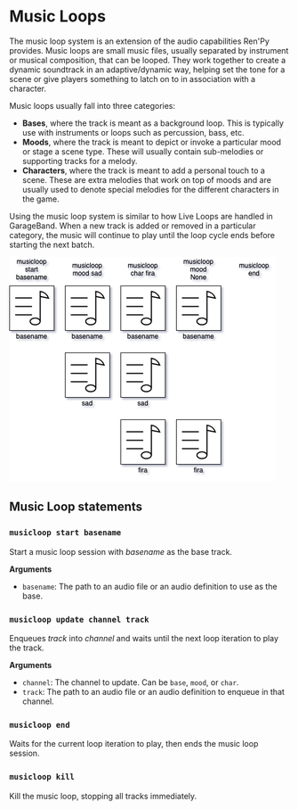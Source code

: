 # Music Loops

The music loop system is an extension of the audio capabilities Ren'Py provides. Music loops are small music files, usually separated by instrument or musical composition, that can be looped. They work together to create a dynamic soundtrack in an adaptive/dynamic way, helping set the tone for a scene or give players something to latch on to in association with a character.

Music loops usually fall into three categories:

- **Bases**, where the track is meant as a background loop. This is typically use with instruments or loops such as percussion, bass, etc.
- **Moods**, where the track is meant to depict or invoke a particular mood or stage a scene type. These will usually contain sub-melodies or supporting tracks for a melody.
- **Characters**, where the track is meant to add a personal touch to a scene. These are extra melodies that work on top of moods and are usually used to denote special melodies for the different characters in the game.

Using the music loop system is similar to how Live Loops are handled in GarageBand. When a new track is added or removed in a particular category, the music will continue to play until the loop cycle ends before starting the next batch.

![Music loop system](img_mloop.png)

## Music Loop statements

### `musicloop start basename`

Start a music loop session with _basename_ as the base track.

**Arguments**

- `basename`: The path to an audio file or an audio definition to use as the base.

### `musicloop update channel track`

Enqueues _track_ into _channel_ and waits until the next loop iteration to play the track.

**Arguments**

- `channel`: The channel to update. Can be `base`, `mood`, or `char`.
- `track`: The path to an audio file or an audio definition to enqueue in that channel.

### `musicloop end`

Waits for the current loop iteration to play, then ends the music loop session.

### `musicloop kill`

Kill the music loop, stopping all tracks immediately.
